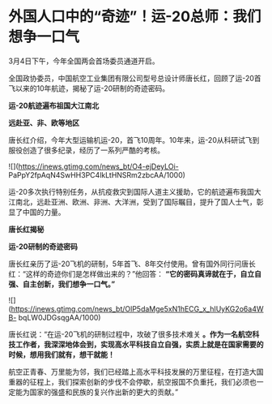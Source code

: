# 外国人口中的“奇迹”！运-20总师：我们想争一口气

3月4日下午，今年全国两会首场委员通道开启。

全国政协委员，中国航空工业集团有限公司型号总设计师唐长红，回顾了运-20首飞以来的10年航迹，揭秘了运-20研制的奇迹密码。

**运-20航迹遍布祖国大江南北**

**远赴亚、非、欧等地区**

唐长红介绍，今年大型运输机运-20，首飞10周年。10年来，运-20从科研试飞到服役创造了很多纪录，经历了一系列严酷的考核。

![](https://inews.gtimg.com/news_bt/O4-ejDeyLOi-
PaPpY2fpAqN4SwHH3PC4lkLtHNSRm2zbcAA/1000)

运-20多次执行特别任务，从抗疫救灾到国际人道主义援助，它的航迹遍布我国大江南北，远赴亚洲、欧洲、非洲、大洋洲，受到了国际瞩目，提升了国人士气，彰显了中国的力量。

**唐长红揭秘**

**运-20研制的奇迹密码**

唐长红亲历了运-20飞机的研制，5年首飞、8年交付使用。曾有国外同行问唐长红：“这样的奇迹你们是怎样做出来的？”他回答：
**“它的密码真谛就在于，自立自强、自主创新，我们想争一口气。”**

![](https://inews.gtimg.com/news_bt/OlP5daMge5xN1hECG_x_hIUyKG2o6a4WB-
bqLW0JDGsqgAA/1000)

唐长红说：“在运-20飞机的研制过程中，攻破了很多技术难关
**。作为一名航空科技工作者，我深深地体会到，实现高水平科技自立自强，实质上就是在国家需要的时候，想用我们就有，想干就能！**

航空正青春、万里能为邻，我们已经踏上高水平科技发展的万里征程，在打造大国重器的征程上，我们探索创新的步伐不会停歇，航空报国不负重托，我们必须也一定能为国家的强盛和民族的复兴作出新的更大的贡献。”

